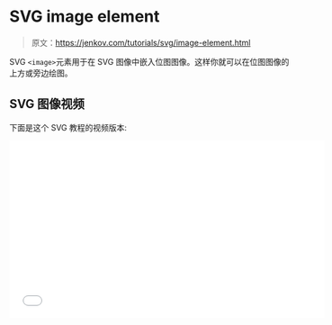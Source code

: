 # SVG image element

> 原文：<https://jenkov.com/tutorials/svg/image-element.html>

SVG `<image>`元素用于在 SVG 图像中嵌入位图图像。这样你就可以在位图图像的上方或旁边绘图。

## SVG 图像视频

下面是这个 SVG 教程的视频版本:

<iframe width="560" height="315" src="//www.youtube.com/embed/e-kYkR2w2UY" frameborder="0" allowfullscreen=""><h2>SVG 图像增强技术</h2> <p>下面是一个 SVG <code>image</code>示例:</p> <pre class="codeBox"> &lt;svg xmlns:xlink="http://www.w3.org/1999/xlink"&gt; &lt;rect x="10" y="10" height="130" width="500" style="fill: #000000"/&gt; &lt;image x="20" y="20" width="300" height="80" xlink:href="http://jenkov.com/images/layout/top-bar-logo.png" /&gt; &lt;line x1="25" y1="80" x2="350" y2="80" style="stroke: #ffffff; stroke-width: 3;"/&gt; &lt;/svg&gt; </pre> <p>以下是生成的图像:</p> <svg width="500" height="160"> <rect x="10" y="10" height="130" width="500" style="fill: #000000"/> <image x="20" y="20" width="300" height="80" xlink:href="http://jenkov.com/images/layout/top-bar-logo.png"/> <line x1="25" y1="80" x2="350" y2="80" style="stroke: #ffffff; stroke-width: 3;"/> </svg> <p>首先绘制一个黑色矩形。第二，我的徽标作为图像被绘制在黑色矩形的顶部。最后，一条白线被画在我的图像和黑色矩形的上面。</p> <p>SVG 元素在文件中列出的顺序就是它们被绘制的顺序。后面的元素被绘制在前面的元素之上。</p> <p>您还可以使用<code>&lt;image&gt;</code>元素嵌入其他 SVG 图像。它不一定是位图图像。</p> </body> </html></iframe>